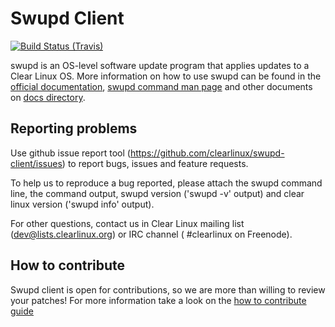 # Swupd Client

[![Build Status (Travis)](https://api.travis-ci.org/clearlinux/swupd-client.svg?branch=master)](https://travis-ci.org/clearlinux/swupd-client)

swupd is an OS-level software update program that applies updates to a Clear Linux OS.
More information on how to use swupd can be found in the [official documentation](https://clearlinux.org/documentation/clear-linux/guides/maintenance/swupd-guide), [swupd command man page](docs/swupd.1.rst) and other documents on [docs directory](docs/).

## Reporting problems

Use github issue report tool (https://github.com/clearlinux/swupd-client/issues) to report bugs, issues and feature requests.

To help us to reproduce a bug reported, please attach the swupd command line, the command output, swupd version ('swupd -v' output) and clear linux version ('swupd info' output).

For other questions, contact us in Clear Linux mailing list (dev@lists.clearlinux.org) or IRC channel ( #clearlinux on Freenode).

## How to contribute

Swupd client is open for contributions, so we are more than willing to review your patches!
For more information take a look on the [how to contribute guide](docs/how_to_contribute.md)
